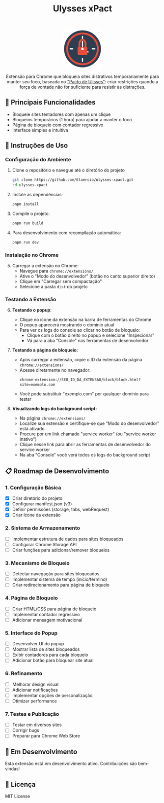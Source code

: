 <h1 align="center">Ulysses xPact</h1><br>

<p align="center">
  <a href="https://github.com/6laercio/ulysses-xpact/">
    <img src="https://raw.githubusercontent.com/6laercio/ulysses-xpact/refs/heads/main/icons/icon128.png" alt="Ulysses xPact logo" height="128">
  </a>
</p>

<p align="center">
  Extensão para Chrome que bloqueia sites distrativos temporariamente para manter seu foco, baseada no <a href="https://en.wikipedia.org/wiki/Ulysses_pact" target="_blank">"Pacto de Ulisses"</a>: criar restrições quando a força de vontade não for suficiente para resistir às distrações.
</p>

## 🚀 Principais Funcionalidades

- Bloqueie sites tentadores com apenas um clique
- Bloqueios temporários (1 hora) para ajudar a manter o foco
- Página de bloqueio com contador regressivo
- Interface simples e intuitiva

## 🔧 Instruções de Uso

### Configuração do Ambiente

1. Clone o repositório e navegue até o diretório do projeto

   ```bash
   git clone https://github.com/6laercio/ulysses-xpact.git
   cd ulysses-xpact
   ```

2. Instale as dependências:

   ```bash
   pnpm install
   ```

3. Compile o projeto:

   ```bash
   pnpm run build
   ```

4. Para desenvolvimento com recompilação automática:
   ```bash
   pnpm run dev
   ```

### Instalação no Chrome

5. Carregar a extensão no Chrome:
   - Navegue para `chrome://extensions/`
   - Ative o "Modo do desenvolvedor" (botão no canto superior direito)
   - Clique em "Carregar sem compactação"
   - Selecione a pasta `dist` do projeto

### Testando a Extensão

6. **Testando o popup:**

   - Clique no ícone da extensão na barra de ferramentas do Chrome
   - O popup aparecerá mostrando o domínio atual
   - Para ver os logs do console ao clicar no botão de bloqueio:
     - Clique com o botão direito no popup e selecione "Inspecionar"
     - Vá para a aba "Console" nas ferramentas de desenvolvedor

7. **Testando a página de bloqueio:**

   - Após carregar a extensão, copie o ID da extensão da página `chrome://extensions/`
   - Acesse diretamente no navegador:
     ```
     chrome-extension://SEU_ID_DA_EXTENSAO/block/block.html?site=exemplo.com
     ```
   - Você pode substituir "exemplo.com" por qualquer domínio para testar

8. **Visualizando logs do background script:**
   - Na página `chrome://extensions/`
   - Localize sua extensão e certifique-se que "Modo do desenvolvedor" está ativado
   - Procure por um link chamado "service worker" (ou "service worker inativo")
   - Clique nesse link para abrir as ferramentas de desenvolvedor do service worker
   - Na aba "Console" você verá todos os logs do background script

## 📋 Roadmap de Desenvolvimento

### 1. Configuração Básica

- [x] Criar diretório do projeto
- [x] Configurar manifest.json (v3)
- [x] Definir permissões (storage, tabs, webRequest)
- [x] Criar ícone da extensão

### 2. Sistema de Armazenamento

- [ ] Implementar estrutura de dados para sites bloqueados
- [ ] Configurar Chrome Storage API
- [ ] Criar funções para adicionar/remover bloqueios

### 3. Mecanismo de Bloqueio

- [ ] Detectar navegação para sites bloqueados
- [ ] Implementar sistema de tempo (início/término)
- [ ] Criar redirecionamento para página de bloqueio

### 4. Página de Bloqueio

- [ ] Criar HTML/CSS para página de bloqueio
- [ ] Implementar contador regressivo
- [ ] Adicionar mensagem motivacional

### 5. Interface do Popup

- [ ] Desenvolver UI do popup
- [ ] Mostrar lista de sites bloqueados
- [ ] Exibir contadores para cada bloqueio
- [ ] Adicionar botão para bloquear site atual

### 6. Refinamento

- [ ] Melhorar design visual
- [ ] Adicionar notificações
- [ ] Implementar opções de personalização
- [ ] Otimizar performance

### 7. Testes e Publicação

- [ ] Testar em diversos sites
- [ ] Corrigir bugs
- [ ] Preparar para Chrome Web Store

## 🔧 Em Desenvolvimento

Esta extensão está em desenvolvimento ativo. Contribuições são bem-vindas!

## 📜 Licença

MIT License
